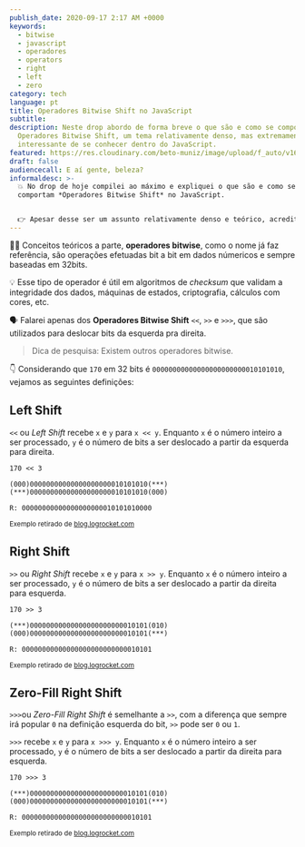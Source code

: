 ```yaml
---
publish_date: 2020-09-17 2:17 AM +0000
keywords:
  - bitwise
  - javascript
  - operadores
  - operators
  - right
  - left
  - zero
category: tech
language: pt
title: Operadores Bitwise Shift no JavaScript
subtitle:
description: Neste drop abordo de forma breve o que são e como se comportam
  Operadores Bitwise Shift, um tema relativamente denso, mas extremamente
  interessante de se conhecer dentro do JavaScript.
featured: https://res.cloudinary.com/beto-muniz/image/upload/f_auto/v1600178580/Titulo_Image_Site_1_twky3b.jpg
draft: false
audiencecall: E aí gente, beleza?
informaldesc: >-
  💥 No drop de hoje compilei ao máximo e expliquei o que são e como se
  comportam *Operadores Bitwise Shift* no JavaScript.


  👉 Apesar desse ser um assunto relativamente denso e teórico, acredito que ficou beeem legal. Espero que gostem, e fica à dica para se aprofundarem mais nisso caso se interessem.
---
```


👨‍🔬 Conceitos teóricos a parte, **operadores bitwise**, como o nome já faz referência, são operações efetuadas bit a bit em dados númericos e sempre baseadas em 32bits.

💡 Esse tipo de operador é útil em algoritmos de _checksum_ que validam a integridade dos dados, máquinas de estados, criptografia, cálculos com cores, etc.

🗣 Falarei apenas dos **Operadores Bitwise Shift** `<<`, `>>` e `>>>`, que são utilizados para deslocar bits da esquerda pra direita.

> Dica de pesquisa: Existem outros operadores bitwise.

👇 Considerando que `170` em 32 bits é `00000000000000000000000010101010`, vejamos as seguintes definições:

## Left Shift

`<<` ou _Left Shift_ recebe `x` e `y` para `x << y`. Enquanto `x` é o número inteiro a ser processado, `y` é o número de bits a ser deslocado a partir da esquerda para direita.

```text
170 << 3

(000)00000000000000000000010101010(***)
(***)00000000000000000000010101010(000)

R: 00000000000000000000010101010000
```

<small>
  Exemplo retirado de <wbr />
  <a href="https://blog.logrocket.com/interesting-use-cases-for-javascript-bitwise-operators">
    blog.logrocket.com
  </a>
</small>

## Right Shift

`>>` ou _Right Shift_ recebe `x` e `y` para `x >> y`. Enquanto `x` é o número inteiro a ser processado, `y` é o número de bits a ser deslocado a partir da direita para esquerda.

```text
170 >> 3

(***)00000000000000000000000010101(010)
(000)00000000000000000000000010101(***)

R: 00000000000000000000000000010101
```

<small>
  Exemplo retirado de <wbr />
  <a href="https://blog.logrocket.com/interesting-use-cases-for-javascript-bitwise-operators">
    blog.logrocket.com
  </a>
</small>

## Zero-Fill Right Shift

`>>>`ou _Zero-Fill Right Shift_ é semelhante a `>>`, com a diferença que sempre irá popular `0` na definição esquerda do bit, `>>` pode ser `0` ou `1`.

`>>>` recebe `x` e `y` para `x >>> y`. Enquanto `x` é o número inteiro a ser processado, `y` é o número de bits a ser deslocado a partir da direita para esquerda.

```text
170 >>> 3

(***)00000000000000000000000010101(010)
(000)00000000000000000000000010101(***)

R: 00000000000000000000000000010101
```

<small>
  Exemplo retirado de <wbr />
  <a href="https://blog.logrocket.com/interesting-use-cases-for-javascript-bitwise-operators">
    blog.logrocket.com
  </a>
</small>
